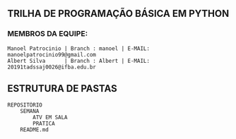 ## TRILHA DE PROGRAMAÇÃO BÁSICA EM PYTHON

### MEMBROS DA EQUIPE:
    Manoel Patrocinio | Branch : manoel | E-MAIL: manoelpatrocinio99@gmail.com
    Albert Silva      | Branch : Albert | E-MAIL: 20191tadssaj0026@ifba.edu.br
    
## ESTRUTURA DE PASTAS
    REPOSITÓRIO
        SEMANA
            ATV EM SALA
            PRATICA
        README.md
